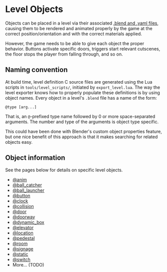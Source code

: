 # Level Objects

Objects can be placed in a level via their associated
[.blend and .yaml files](../file_formats.md), causing them to be rendered and
animated properly by the game at the correct position/orientation and with the
correct materials applied.

However, the game needs to be able to give each object the proper behavior.
Buttons activate specific doors, triggers start relevant cutscenes, the floor
stops the player from falling through, and so on.

## Naming convention

At build time, level definition C source files are generated using the Lua
scripts in `tools/level_scripts/`, initiated by `export_level.lua`. The way the
level exporter knows how to properly populate these definitions is by using
object names. Every object in a level's `.blend` file has a name of the form:
```
@type [arg...]
```

That is, an `@`-prefixed type name followed by 0 or more space-separated
arguments. The number and type of the arguments is object type specific.

This could have been done with Blender's custom object properties feature, but
one nice benefit of this approach is that it makes searching for related objects
easy.

## Object information

See the pages below for details on specific level objects.

* [@anim](./anim.md)
* [@ball_catcher](./ball_catcher.md)
* [@ball_launcher](./ball_launcher.md)
* [@button](./button.md)
* [@clock](./clock.md)
* [@collision](./collision.md)
* [@door](./door.md)
* [@doorway](./doorway.md)
* [@dynamic_box](./dynamic_box.md)
* [@elevator](./elevator.md)
* [@location](./location.md)
* [@pedestal](./pedestal.md)
* [@room](./room.md)
* [@signage](./signage.md)
* [@static](./static.md)
* [@switch](./switch.md)
* More... (TODO)
